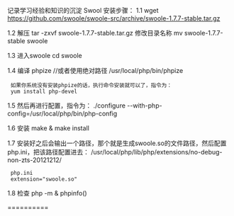 记录学习经验和知识的沉淀
Swool 安装步骤：
1.1  wget https://github.com/swoole/swoole-src/archive/swoole-1.7.7-stable.tar.gz

1.2  解压  tar -zxvf swoole-1.7.7-stable.tar.gz
     修改目录名称   mv  swoole-1.7.7-stable    swoole

1.3  进入swoole 
	 cd   swoole

1.4	 编译
	 phpize    //或者使用绝对路径  /usr/local/php/bin/phpize

	 如果你系统没有安装phpize的话，执行命令安装就可以了，指令为：
	 yum install php-devel

1.5  然后再进行配置，指令为：
	./configure --with-php-config=/usr/local/php/bin/php-config

1.6   安装   make & make install

1.7  安装好之后会输出一个路径，那个就是生成swoole.so的文件路径，然后配置php.ini，把该路径配置进去：
	 /usr/local/php/lib/php/extensions/no-debug-non-zts-20121212/

	 php.ini
	 extension="swoole.so"
1.8  检查
 	 php  -m   &  phpinfo()

==========
